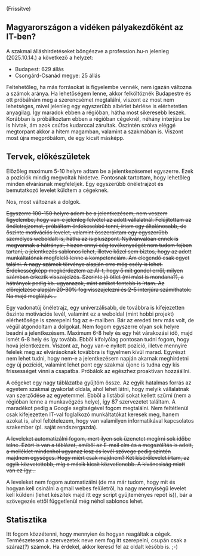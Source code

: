 (Frissítve)

## Magyarországon a vidéken pályakezdőként az IT-ben?

A szakmai álláshirdetéseket böngészve a profession.hu-n jelenleg (2025.10.14.) a következő a helyzet:
- Budapest: 629 állás
- Csongárd-Csanád megye: 25 állás

Feltehetőleg, ha más forrásokat is figyelembe vennék, nem igazán változna a számok aránya. 
Ha lehetőségem lenne, akkor felköltöznék Budapestre és ott próbálnám meg a szerencsémet megtalálni, viszont ez most nem lehetséges, mivel jelenleg egy egyszerűbb albérlet bérlése is elérhetetlen anyagilag. Így maradok ebben a régióban, hátha most sikeresebb leszek. 
Korábban is próbálkoztam ebben a régióban cégeknél, néhány interjúra be is hívtak, ám azok csúfos kudarccal zárultak. Őszintén szólva eléggé megtorpant akkor a hitem magamban, valamint a szakmában is. Viszont most újra megpróbálom, de egy kicsit másképp.

## Tervek, előkészületek

Előzőleg maximum 5-10 helyre adtam be a jelentkezésemet egyszerre. Ezek a pozíciók mindig megvoltak hirdetve. Fontosnak tartottam, hogy lehetőleg minden elvárásnak megfeleljek. Egy egyszerűbb önéletrajzot és bemutatkozó levelet küldtem a cégeknek.

Nos, most változnak a dolgok.

 ~~Egyszerre 100-150 helyre adom be a jelentkezésem, nem veszem figyelembe, hogy van-e jelenleg felvétel az adott vállalatnál. Felújítottam az önéletrajzomat, próbáltam érdekesebbé tenni, írtam egy általánosabb, de őszinte motivációs levelet, valamint összeraktam egy egyszerűbb személyes weboldalt is, hátha az is pluszpont.
Nyilvánvalóan ennek is megvannak a hátrányai, hiszen ennyi cég tevékenységét nem tudom fejben tartani, a jelentkezés sablonos lehet, illetve közel sem biztos, hogy az adott munkáltatónak megfelelő lenne a kompetenciám.
Ám elegendő csak egyet találni. A nagy számok törvénye alapján erre még esély is lehet. 
Érdekességképp megkérdeztem az AI-t, hogy ő mit gondol erről, milyen számban érkezik visszajelzés. Szerinte jó ötlet (mi mást is mondana?), a hátrányok pedig kb. ugyanazok, mint amiket fentebb is írtam. Az előrejelzése alapján 20-30% fog visszajelezni és 2-5 interjúra számíthatok. Na majd meglátjuk...~~

Egy vadonatúj önéletrajz, egy univerzálisabb, de továbbra is kifejezetten őszinte motivációs levél, valamint ez a weboldal (mint hobbi projekt) elérhetősége is szerepelni fog az e-mailben. 
Bár az eredeti terv más volt, de végül átgondoltam a dolgokat. Nem fogom egyszerre olyan sok helyre beadni a jelentkezésem. Maximum 6-8 hely és egy hét várakozási idő, majd ismét 6-8 hely és így tovább.
Ebből kifolyólag pontosan tudni fogom, hogy hová jelentkezem. Viszont az, hogy van-e nyitott pozíció, illetve mennyire felelek meg az elvárásoknak továbbra is figyelmen kívül marad. Egyrészt nem lehet tudni, hogy nem-e a jelentkezésem napján akarnak meghirdetni egy új pozíciót, valamint lehet pont egy szakmai újonc is tudna egy kis frissességet vinni a csapatba. Próbálok az egészhez proaktívan hozzáállni. 

A cégeket egy nagy táblázatba gyűjtöm össze. Az egyik hatalmas forrás az egyetem szakmai gyakorlat oldala, ahol lehet látni, hogy melyik vállalatnak van szerződése az egyetemmel. Ebből a listából sokat kellett szűrni (nem a régióban lenne a munkavégzés helye), így 87 szervezetet találtam. A maradékot pedig a Google segítségével fogom megtalálni. Nem feltétlenül csak kifejezetten IT-val foglalkozó munkáltatókat keresek meg, hanem azokat is, ahol feltételezem, hogy van valamilyen informatikával kapcsolatos szakember (pl. saját rendszergazda).

~~A leveleket automatizálni fogom, mert ilyen sok üzenetet megírni sok időbe telne. Ezért is van a táblázat, amiből az E-mail cím és a megszólítás is adott, a melléklet mindenhol ugyanaz lesz és levél szövege pedig szintén majdnem egységes. Hogy miért csak majdnem? Két kísérőlevelet írtam, az egyik közvetettebb, míg a másik kicsit közvetlenebb. A kíváncsiság miatt van ez így...~~ 

A leveleket nem fogom automatizálni (de ma már tudom, hogy mit és hogyan kell csinálni a gmail webes felületről, ha nagy mennyiségű levelet kell küldeni (lehet készítek majd itt egy script gyűjteményes repót is)), bár a szövegezés ettől függetlenül még néhol sablonos lehet.

## Statisztika
Itt fogom közzétenni, hogy mennyien és hogyan reagáltak a cégek. Természetesen a szervezetek neve nem fog itt szerepelni, csupán csak a száraz(?) számok. Ha érdekel, akkor keresd fel az oldalt később is. ;-)